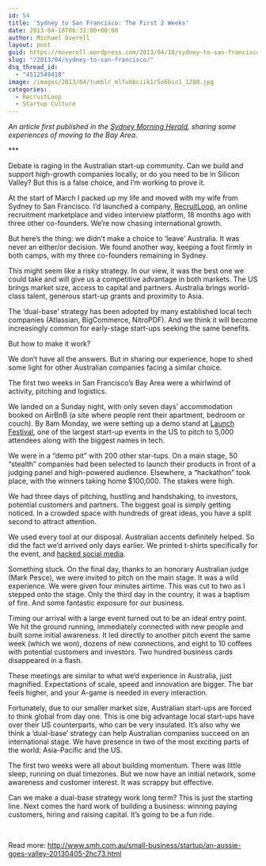 ```yaml
---
id: 54
title: 'Sydney to San Francisco: The First 2 Weeks'
date: 2013-04-18T06:31:00+00:00
author: Michael Overell
layout: post
guid: https://moverell.wordpress.com/2013/04/18/sydney-to-san-francisco
slug: "/2013/04/sydney-to-san-francisco/"
dsq_thread_id:
  - "4512549418"
image: /images/2013/04/tumblr_mlfubbciik1r5o6bio1_1280.jpg
categories:
  - RecruitLoop
  - Startup Culture
---
```

_An article first published in the <a title="An Aussie goes Valley" href="http://www.smh.com.au/small-business/startup/an-aussie-goes-valley-20130405-2hc73.html" target="_blank">Sydney Morning Herald</a>, sharing some experiences of moving to the Bay Area._

\***

Debate is raging in the Australian start-up community. Can we build and support high-growth companies locally, or do you need to be in Silicon Valley? But this is a false choice, and I’m working to prove it.

At the start of March I packed up my life and moved with my wife from Sydney to San Francisco. I’d launched a company, <a title="RecruitLoop - Recruiting Marketplace" href="http://recruitloop.com" target="_blank">RecruitLoop</a>, an online recruitment marketplace and video interview platform, 18 months ago with three other co-founders. We’re now chasing international growth.

But here’s the thing: we didn’t make a choice to ‘leave’ Australia. It was never an either/or decision. We found another way, keeping a foot firmly in both camps, with my three co-founders remaining in Sydney.

This might seem like a risky strategy. In our view, it was the best one we could take and will give us a competitive advantage in both markets. The US brings market size, access to capital and partners. Australia brings world-class talent, generous start-up grants and proximity to Asia.

The ‘dual-base’ strategy has been adopted by many established local tech companies (Atlassian, BigCommerce, NitroPDF). And we think it will become increasingly common for early-stage start-ups seeking the same benefits.

But how to make it work? <!-- more -->

We don’t have all the answers. But in sharing our experience, hope to shed some light for other Australian companies facing a similar choice.

The first two weeks in San Francisco’s Bay Area were a whirlwind of activity, pitching and logistics.

We landed on a Sunday night, with only seven days’ accommodation booked on AirBnB (a site where people rent their apartment, bedroom or couch). By 8am Monday, we were setting up a demo stand at <a title="Launch" href="http://festival.launch.co/" target="_blank">Launch Festival</a>, one of the largest start-up events in the US to pitch to 5,000 attendees along with the biggest names in tech.

We were in a “demo pit” with 200 other star-tups. On a main stage, 50 “stealth” companies had been selected to launch their products in front of a judging panel and high-powered audience. Elsewhere, a “hackathon” took place, with the winners taking home $100,000. The stakes were high.

We had three days of pitching, hustling and handshaking, to investors, potential customers and partners. The biggest goal is simply getting noticed. In a crowded space with hundreds of great ideas, you have a split second to attract attention.

We used every tool at our disposal. Australian accents definitely helped. So did the fact we’d arrived only days earlier. We printed t-shirts specifically for the event, and <a href="https://twitter.com/mboverell/status/309047483412140033" target="_blank">hacked social media</a>.

Something stuck. On the final day, thanks to an honorary Australian judge (Mark Pesce), we were invited to pitch on the main stage. It was a wild experience. We were given four minutes airtime. This was cut to two as I stepped onto the stage. Only the third day in the country, it was a baptism of fire. And some fantastic exposure for our business.

Timing our arrival with a large event turned out to be an ideal entry point. We hit the ground running, immediately connected with new people and built some initial awareness. It led directly to another pitch event the same week (which we won), dozens of new connections, and eight to 10 coffees with potential customers and investors. Two hundred business cards disappeared in a flash.

These meetings are similar to what we’d experience in Australia, just magnified. Expectations of scale, speed and innovation are bigger. The bar feels higher, and your A-game is needed in every interaction.

Fortunately, due to our smaller market size, Australian start-ups are forced to think global from day one. This is one big advantage local start-ups have over their US counterparts, who can be very insulated. It’s also why we think a ‘dual-base’ strategy can help Australian companies succeed on an international stage. We have presence in two of the most exciting parts of the world: Asia-Pacific and the US.

The first two weeks were all about building momentum. There was little sleep, running on dual timezones. But we now have an initial network, some awareness and customer interest. It was scrappy but effective.

Can we make a dual-base strategy work long term? This is just the starting line. Next comes the hard work of building a business: winning paying customers, hiring and raising capital. It’s going to be a fun ride.

&nbsp;

Read more: <a href="http://www.smh.com.au/small-business/startup/an-aussie-goes-valley-20130405-2hc73.html#ixzz2QnHWGjUI" target="_blank">http://www.smh.com.au/small-business/startup/an-aussie-goes-valley-20130405-2hc73.html</a>
